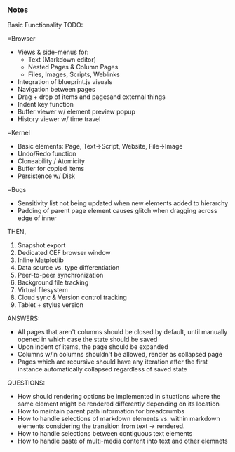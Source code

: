### Notes

Basic Functionality TODO:

=Browser
- Views & side-menus for:
    - Text (Markdown editor)
    - Nested Pages & Column Pages
    - Files, Images, Scripts, Weblinks
- Integration of blueprint.js visuals
- Navigation between pages
- Drag + drop of items and pagesand external things
- Indent key function
- Buffer viewer w/ element preview popup
- History viewer w/ time travel


=Kernel
- Basic elements: Page, Text->Script, Website, File->Image
- Undo/Redo function
- Cloneability / Atomicity
- Buffer for copied items
- Persistence w/ Disk

=Bugs
- Sensitivity list not being updated when new elements added to hierarchy
- Padding of parent page element causes glitch when dragging across edge of inner

THEN,
1. Snapshot export
2. Dedicated CEF browser window
3. Inline Matplotlib
4. Data source vs. type differentiation
5. Peer-to-peer synchronization
6. Background file tracking
7. Virtual filesystem
8. Cloud sync & Version control tracking
9. Tablet + stylus version

ANSWERS:
- All pages that aren't columns should be closed by default, until manually
    opened in which case the state should be saved
- Upon indent of items, the page should be expanded
- Columns w/in columns shouldn't be allowed, render as collapsed page
- Pages which are recursive should have any iteration after the first
    instance automatically collapsed regardless of saved state

QUESTIONS:
- How should rendering options be implemented in situations where the same
    element might be rendered differently depending on its location
- How to maintain parent path information for breadcrumbs
- How to handle selections of markdown elements vs. within markdown elements
    considering the transition from text -> rendered.
- How to handle selections between contiguous text elements
- How to handle paste of multi-media content into text and other elemnets